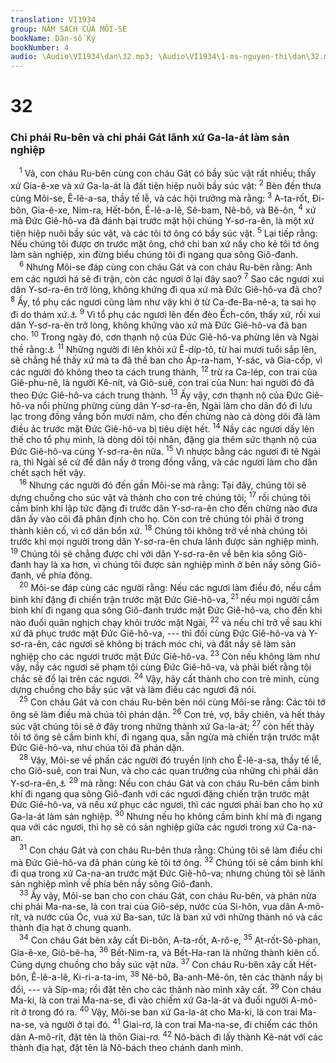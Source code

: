 ```yaml
---
translation: VI1934
group: NĂM SÁCH CỦA MÔI-SE
bookName: Dân-số Ký 
bookNumber: 4
audio: \Audio\VI1934\dan\32.mp3; \Audio\VI1934\1-ms-nguyen-thi\dan\32.mp3
---
```


<div class="title"><h1>32</h1><h3>Chi phái Ru-bên và chi phái Gát lãnh xứ Ga-la-át làm sản nghiệp</h3></div>
<span class="verse dan_32_1"> <sup>1</sup> Vả, con cháu Ru-bên cùng con cháu Gát có bầy súc vật rất nhiều; thấy xứ Gia-ê-xe và xứ Ga-la-át là đất tiện hiệp nuôi bầy súc vật: </span>
<span class="verse dan_32_2"><sup>2</sup> Bèn đến thưa cùng Môi-se, Ê-lê-a-sa, thầy tế lễ, và các hội trưởng mà rằng: </span>
<span class="verse dan_32_3"><sup>3</sup> A-ta-rốt, Đi-bôn, Gia-ê-xe, Nim-ra, Hết-bôn, Ê-lê-a-lê, Sê-bam, Nê-bô, và Bê-ôn, </span>
<span class="verse dan_32_4"><sup>4</sup> xứ mà Đức Giê-hô-va đã đánh bại trước mặt hội chúng Y-sơ-ra-ên, là một xứ tiện hiệp nuôi bầy súc vật, và các tôi tớ ông có bầy súc vật. </span>
<span class="verse dan_32_5"><sup>5</sup> Lại tiếp rằng: Nếu chúng tôi được ơn trước mặt ông, chớ chi ban xứ nầy cho kẻ tôi tớ ông làm sản nghiệp, xin đừng biểu chúng tôi đi ngang qua sông Giô-đanh. <br/></span>
<span class="verse dan_32_6"> <sup>6</sup> Nhưng Môi-se đáp cùng con cháu Gát và con cháu Ru-bên rằng: Anh em các ngươi há sẽ đi trận, còn các ngươi ở lại đây sao? </span>
<span class="verse dan_32_7"><sup>7</sup> Sao các ngươi xui dân Y-sơ-ra-ên trở lòng, không khứng đi qua xứ mà Đức Giê-hô-va đã cho? </span>
<span class="verse dan_32_8"><sup>8</sup> Ấy, tổ phụ các ngươi cũng làm như vậy khi ở từ Ca-đe-Ba-nê-a, ta sai họ đi do thám xứ.<a data-toggle="tooltip" data-placement="bottom" title="Dan 13:17-33">⚓</a></span>
<span class="verse dan_32_9"><sup>9</sup> Vì tổ phụ các ngươi lên đến đèo Ếch-côn, thấy xứ, rồi xui dân Y-sơ-ra-ên trở lòng, không khứng vào xứ mà Đức Giê-hô-va đã ban cho. </span>
<span class="verse dan_32_10"><sup>10</sup> Trong ngày đó, cơn thạnh nộ của Đức Giê-hô-va phừng lên và Ngài thề rằng:<a data-toggle="tooltip" data-placement="bottom" title="Dan 14:26-35">⚓</a></span>
<span class="verse dan_32_11"><sup>11</sup> Những người đi lên khỏi xứ Ê-díp-tô, từ hai mươi tuổi sắp lên, sẽ chẳng hề thấy xứ mà ta đã thề ban cho Áp-ra-ham, Y-sác, và Gia-cốp, vì các người đó không theo ta cách trung thành, </span>
<span class="verse dan_32_12"><sup>12</sup> trừ ra Ca-lép, con trai của Giê-phu-nê, là người Kê-nít, và Giô-suê, con trai của Nun: hai người đó đã theo Đức Giê-hô-va cách trung thành. </span>
<span class="verse dan_32_13"><sup>13</sup> Ấy vậy, cơn thạnh nộ của Đức Giê-hô-va nổi phừng phừng cùng dân Y-sơ-ra-ên, Ngài làm cho dân đó đi lưu lạc trong đồng vắng bốn mươi năm, cho đến chừng nào cả dòng dõi đã làm điều ác trước mặt Đức Giê-hô-va bị tiêu diệt hết. </span>
<span class="verse dan_32_14"><sup>14</sup> Nầy các ngươi dấy lên thế cho tổ phụ mình, là dòng dõi tội nhân, đặng gia thêm sức thạnh nộ của Đức Giê-hô-va cùng Y-sơ-ra-ên nữa. </span>
<span class="verse dan_32_15"><sup>15</sup> Vì nhược bằng các ngươi đi tẽ Ngài ra, thì Ngài sẽ cứ để dân nầy ở trong đồng vắng, và các ngươi làm cho dân chết sạch hết vậy. <br/></span>
<span class="verse dan_32_16"> <sup>16</sup> Nhưng các người đó đến gần Môi-se mà rằng: Tại đây, chúng tôi sẽ dựng chuồng cho súc vật và thành cho con trẻ chúng tôi; </span>
<span class="verse dan_32_17"><sup>17</sup> rồi chúng tôi cầm binh khí lập tức đặng đi trước dân Y-sơ-ra-ên cho đến chừng nào đưa dân ấy vào cõi đã phân định cho họ. Còn con trẻ chúng tôi phải ở trong thành kiên cố, vì cớ dân bổn xứ. </span>
<span class="verse dan_32_18"><sup>18</sup> Chúng tôi không trở về nhà chúng tôi trước khi mọi người trong dân Y-sơ-ra-ên chưa lãnh được sản nghiệp mình. </span>
<span class="verse dan_32_19"><sup>19</sup> Chúng tôi sẽ chẳng được chi với dân Y-sơ-ra-ên về bên kia sông Giô-đanh hay là xa hơn, vì chúng tôi được sản nghiệp mình ở bên nầy sông Giô-đanh, về phía đông. <br/></span>
<span class="verse dan_32_20"> <sup>20</sup> Môi-se đáp cùng các người rằng: Nếu các ngươi làm điều đó, nếu cầm binh khí đặng đi chiến trận trước mặt Đức Giê-hô-va, </span>
<span class="verse dan_32_21"><sup>21</sup> nếu mọi người cầm binh khí đi ngang qua sông Giô-đanh trước mặt Đức Giê-hô-va, cho đến khi nào đuổi quân nghịch chạy khỏi trước mặt Ngài, </span>
<span class="verse dan_32_22"><sup>22</sup> và nếu chỉ trở về sau khi xứ đã phục trước mặt Đức Giê-hô-va, --- thì đối cùng Đức Giê-hô-va và Y-sơ-ra-ên, các ngươi sẽ không bị trách móc chi, và đất nầy sẽ làm sản nghiệp cho các ngươi trước mặt Đức Giê-hô-va. </span>
<span class="verse dan_32_23"><sup>23</sup> Còn nếu không làm như vậy, nầy các ngươi sẽ phạm tội cùng Đức Giê-hô-va, và phải biết rằng tội chắc sẽ đổ lại trên các ngươi. </span>
<span class="verse dan_32_24"><sup>24</sup> Vậy, hãy cất thành cho con trẻ mình, cùng dựng chuồng cho bầy súc vật và làm điều các ngươi đã nói. <br/></span>
<span class="verse dan_32_25"> <sup>25</sup> Con cháu Gát và con cháu Ru-bên bèn nói cùng Môi-se rằng: Các tôi tớ ông sẽ làm điều mà chúa tôi phán dặn. </span>
<span class="verse dan_32_26"><sup>26</sup> Con trẻ, vợ, bầy chiên, và hết thảy súc vật chúng tôi sẽ ở đây trong những thành xứ Ga-la-át; </span>
<span class="verse dan_32_27"><sup>27</sup> còn hết thảy tôi tớ ông sẽ cầm binh khí, đi ngang qua, sẵn ngừa mà chiến trận trước mặt Đức Giê-hô-va, như chúa tôi đã phán dặn. <br/></span>
<span class="verse dan_32_28"> <sup>28</sup> Vậy, Môi-se về phần các người đó truyền lịnh cho Ê-lê-a-sa, thầy tế lễ, cho Giô-suê, con trai Nun, và cho các quan trưởng của những chi phái dân Y-sơ-ra-ên,<a data-toggle="tooltip" data-placement="bottom" title="Gios 1:12-15">⚓</a></span>
<span class="verse dan_32_29"><sup>29</sup> mà rằng: Nếu con cháu Gát và con cháu Ru-bên cầm binh khí đi ngang qua sông Giô-đanh với các ngươi đặng chiến trận trước mặt Đức Giê-hô-va, và nếu xứ phục các ngươi, thì các ngươi phải ban cho họ xứ Ga-la-át làm sản nghiệp. </span>
<span class="verse dan_32_30"><sup>30</sup> Nhưng nếu họ không cầm binh khí mà đi ngang qua với các ngươi, thì họ sẽ có sản nghiệp giữa các ngươi trong xứ Ca-na-an. <br/></span>
<span class="verse dan_32_31"> <sup>31</sup> Con cháu Gát và con cháu Ru-bên thưa rằng: Chúng tôi sẽ làm điều chi mà Đức Giê-hô-va đã phán cùng kẻ tôi tớ ông. </span>
<span class="verse dan_32_32"><sup>32</sup> Chúng tôi sẽ cầm binh khí đi qua trong xứ Ca-na-an trước mặt Đức Giê-hô-va; nhưng chúng tôi sẽ lãnh sản nghiệp mình về phía bên nầy sông Giô-đanh. <br/></span>
<span class="verse dan_32_33"> <sup>33</sup> Ấy vậy, Môi-se ban cho con cháu Gát, con cháu Ru-bên, và phân nửa chi phái Ma-na-se, là con trai của Giô-sép, nước của Si-hôn, vua dân A-mô-rít, và nước của Óc, vua xứ Ba-san, tức là ban xứ với những thành nó và các thành địa hạt ở chung quanh. <br/></span>
<span class="verse dan_32_34"> <sup>34</sup> Con cháu Gát bèn xây cất Đi-bôn, A-ta-rốt, A-rô-e, </span>
<span class="verse dan_32_35"><sup>35</sup> Ạt-rốt-Sô-phan, Gia-ê-xe, Giô-bê-ha, </span>
<span class="verse dan_32_36"><sup>36</sup> Bết-Nim-ra, và Bết-Ha-ran là những thành kiên cố. Cũng dựng chuồng cho bầy súc vật nữa. </span>
<span class="verse dan_32_37"><sup>37</sup> Con cháu Ru-bên xây cất Hết-bôn, Ê-lê-a-lê, Ki-ri-a-ta-im, </span>
<span class="verse dan_32_38"><sup>38</sup> Nê-bô, Ba-anh-Mê-ôn, tên các thành nầy bị đổi, --- và Síp-ma; rồi đặt tên cho các thành nào mình xây cất. </span>
<span class="verse dan_32_39"><sup>39</sup> Con cháu Ma-ki, là con trai Ma-na-se, đi vào chiếm xứ Ga-la-át và đuổi người A-mô-rít ở trong đó ra. </span>
<span class="verse dan_32_40"><sup>40</sup> Vậy, Môi-se ban xứ Ga-la-át cho Ma-ki, là con trai Ma-na-se, và người ở tại đó. </span>
<span class="verse dan_32_41"><sup>41</sup> Giai-rơ, là con trai Ma-na-se, đi chiếm các thôn dân A-mô-rít, đặt tên là thôn Giai-rơ. </span>
<span class="verse dan_32_42"><sup>42</sup> Nô-bách đi lấy thành Kê-nát với các thành địa hạt, đặt tên là Nô-bách theo chánh danh mình. <br/></span>
